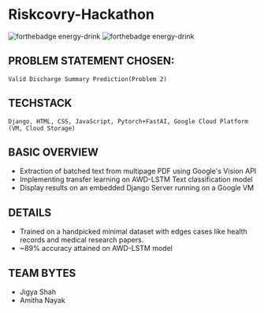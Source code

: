# Riskcovry-Hackathon

![forthebadge energy-drink](https://forthebadge.com/images/badges/check-it-out.svg)
![forthebadge energy-drink](https://forthebadge.com/images/badges/powered-by-black-magic.svg)

## PROBLEM STATEMENT CHOSEN:
    Valid Discharge Summary Prediction(Problem 2)
    
## TECHSTACK
    Django, HTML, CSS, JavaScript, Pytorch+FastAI, Google Cloud Platform (VM, Cloud Storage)
    
## BASIC OVERVIEW
- Extraction of batched text from multipage PDF using Google's Vision API
- Implementing transfer learning on AWD-LSTM Text classification model
- Display results on an embedded Django Server running on a Google VM

## DETAILS
- Trained on a handpicked minimal dataset with edges cases like health records and medical research papers.
- ~89% accuracy attained on AWD-LSTM model

## TEAM BYTES
* Jigya Shah
* Amitha Nayak
